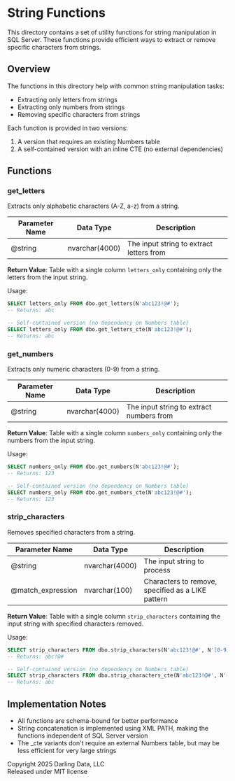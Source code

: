 # String Functions

This directory contains a set of utility functions for string manipulation in SQL Server. These functions provide efficient ways to extract or remove specific characters from strings.

## Overview

The functions in this directory help with common string manipulation tasks:
- Extracting only letters from strings
- Extracting only numbers from strings
- Removing specific characters from strings

Each function is provided in two versions:
1. A version that requires an existing Numbers table
2. A self-contained version with an inline CTE (no external dependencies)

## Functions

### get_letters

Extracts only alphabetic characters (A-Z, a-z) from a string.

| Parameter Name | Data Type | Description |
|----------------|-----------|-------------|
| @string | nvarchar(4000) | The input string to extract letters from |

**Return Value**: Table with a single column `letters_only` containing only the letters from the input string.

Usage:
```sql
SELECT letters_only FROM dbo.get_letters(N'abc123!@#');
-- Returns: abc

-- Self-contained version (no dependency on Numbers table)
SELECT letters_only FROM dbo.get_letters_cte(N'abc123!@#');
-- Returns: abc
```

### get_numbers

Extracts only numeric characters (0-9) from a string.

| Parameter Name | Data Type | Description |
|----------------|-----------|-------------|
| @string | nvarchar(4000) | The input string to extract numbers from |

**Return Value**: Table with a single column `numbers_only` containing only the numbers from the input string.

Usage:
```sql
SELECT numbers_only FROM dbo.get_numbers(N'abc123!@#');
-- Returns: 123

-- Self-contained version (no dependency on Numbers table)
SELECT numbers_only FROM dbo.get_numbers_cte(N'abc123!@#');
-- Returns: 123
```

### strip_characters

Removes specified characters from a string.

| Parameter Name | Data Type | Description |
|----------------|-----------|-------------|
| @string | nvarchar(4000) | The input string to process |
| @match_expression | nvarchar(100) | Characters to remove, specified as a LIKE pattern |

**Return Value**: Table with a single column `strip_characters` containing the input string with specified characters removed.

Usage:
```sql
SELECT strip_characters FROM dbo.strip_characters(N'abc123!@#', N'[0-9]');
-- Returns: abc!@#

-- Self-contained version (no dependency on Numbers table)
SELECT strip_characters FROM dbo.strip_characters_cte(N'abc123!@#', N'[^a-z]');
-- Returns: abc
```

## Implementation Notes

- All functions are schema-bound for better performance
- String concatenation is implemented using XML PATH, making the functions independent of SQL Server version
- The _cte variants don't require an external Numbers table, but may be less efficient for very large strings

Copyright 2025 Darling Data, LLC  
Released under MIT license